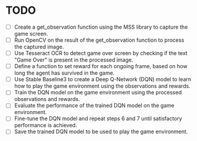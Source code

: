 # TODO
- [ ] Create a get_observation function using the MSS library to capture the game screen.
- [ ] Run OpenCV on the result of the get_observation function to process the captured image.
- [ ] Use Tesseract OCR to detect game over screen by checking if the text "Game Over" is present in the processed image.
- [ ] Define a function to set reward for each ongoing frame, based on how long the agent has survived in the game.
- [ ] Use Stable Baseline3 to create a Deep Q-Network (DQN) model to learn how to play the game environment using the observations and rewards.
- [ ] Train the DQN model on the game environment using the processed observations and rewards.
- [ ] Evaluate the performance of the trained DQN model on the game environment.
- [ ] Fine-tune the DQN model and repeat steps 6 and 7 until satisfactory performance is achieved.
- [ ] Save the trained DQN model to be used to play the game environment.
